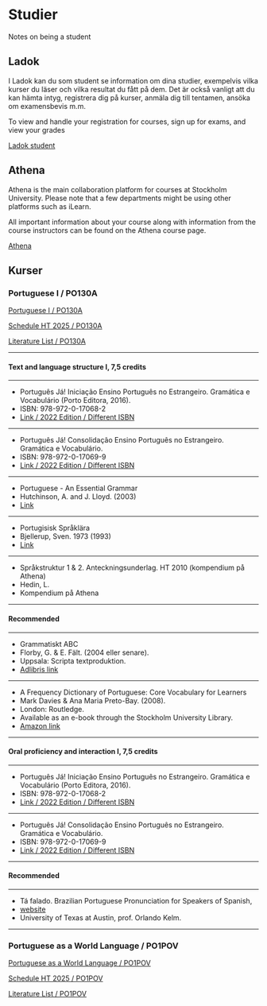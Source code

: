 # Studier
Notes on being a student


## Ladok

I Ladok kan du som student se information om dina studier, exempelvis vilka kurser du läser och vilka resultat du fått på dem. Det är också vanligt att du kan hämta intyg, registrera dig på kurser, anmäla dig till tentamen, ansöka om examensbevis m.m.

To view and handle your registration for courses, sign up for exams, and view your grades

[Ladok student](https://www.student.ladok.se/student/app/studentwebb/)

## Athena

Athena is the main collaboration platform for courses at Stockholm University. Please note that a few departments might be using other platforms such as iLearn. 

All important information about your course along with information from the course instructors can be found on the Athena course page.

[Athena](https://athena.itslearning.com/)

## Kurser

### Portuguese I / PO130A

[Portuguese I / PO130A](https://utbildning.su.se/english/education/course-catalogue/po/po130a?semester=HT2025&eventcode=07167)

[Schedule HT 2025 / PO130A](https://cloud.timeedit.net/su/web/stud1/s.html?sid=3&type=courseevent&h=t&object=cevt_07167_HT2025&startdate=20250802&enddate=20260417&l=en&h2=2)

[Literature List / PO130A](https://albatross.it.su.se/api/education/literaturelist/pdf/PO130A/HT2025/45946/en)

----
#### Text and language structure I, 7,5 credits
---
* Português Já! Iniciação Ensino Português no Estrangeiro. Gramática e Vocabulário (Porto Editora, 2016).
* ISBN: 978-972-0-17068-2
* [Link / 2022 Edition / Different ISBN](https://www.wook.pt/livro/portugues-ja-iniciacao/16896293)
---
* Português Já! Consolidação Ensino Português no Estrangeiro. Gramática e Vocabulário.
* ISBN: 978-972-0-17069-9
* [Link / 2022 Edition / Different ISBN](https://www.wook.pt/livro/portugues-ja-consolidacao/16786243)
---
* Portuguese - An Essential Grammar
* Hutchinson, A. and J. Lloyd. (2003)
* [Link](https://www.taylorfrancis.com/books/mono/10.4324/9781315307190/portuguese-amelia-hutchinson-cristina-sousa-janet-lloyd)
---
* Portugisisk Språklära 
* Bjellerup, Sven. 1973 (1993)
* [Link](https://www.studentlitteratur.se/kurslitteratur/sprakvetenskap-och-sprakdidaktik/ovriga-sprak/portugisisk-spraklara)
---
* Språkstruktur 1 & 2. Anteckningsunderlag. HT 2010 (kompendium på Athena)
* Hedin, L.
* Kompendium på Athena
---
#### Recommended
---
* Grammatiskt ABC
* Florby, G. & E. Fält. (2004 eller senare).
* Uppsala: Scripta textproduktion.
* [Adlibris link](https://www.adlibris.com/sv/bok/grammatiskt-abc-grammatiska-termer-och-begrepp-for-effektiva-sprakstudier-9789189154353)
---
* A Frequency Dictionary of Portuguese: Core Vocabulary for Learners 
* Mark Davies & Ana Maria Preto-Bay. (2008).
* London: Routledge.
* Available as an e-book through the Stockholm University Library.
* [Amazon link](https://www.amazon.com/Frequency-Dictionary-Portuguese-Routledge-Dictionaries/dp/0415419972)
---
#### Oral proficiency and interaction I, 7,5 credits
---
* Português Já! Iniciação Ensino Português no Estrangeiro. Gramática e Vocabulário (Porto Editora, 2016).
* ISBN: 978-972-0-17068-2
* [Link / 2022 Edition / Different ISBN](https://www.wook.pt/livro/portugues-ja-iniciacao/16896293)
---
* Português Já! Consolidação Ensino Português no Estrangeiro. Gramática e Vocabulário.
* ISBN: 978-972-0-17069-9
* [Link / 2022 Edition / Different ISBN](https://www.wook.pt/livro/portugues-ja-consolidacao/16786243)
---
#### Recommended
---
* Tá falado. Brazilian Portuguese Pronunciation for Speakers of Spanish,
* [website](http://coerll.utexas.edu/brazilpod/tafalado/)
* University of Texas at Austin, prof. Orlando Kelm.
---

### Portuguese as a World Language / PO1POV

[Portuguese as a World Language / PO1POV](https://utbildning.su.se/english/education/course-catalogue/po/po1pov?semester=HT2025&eventcode=07168)

[Schedule HT 2025 / PO1POV](https://cloud.timeedit.net/su/web/stud1/s.html?sid=3&type=courseevent&h=t&object=cevt_07168_HT2025&startdate=20250802&enddate=20260417&l=en&h2=2)

[Literature List / PO1POV](https://albatross.it.su.se/api/education/literaturelist/pdf/PO130A/HT2025/45946/en)
